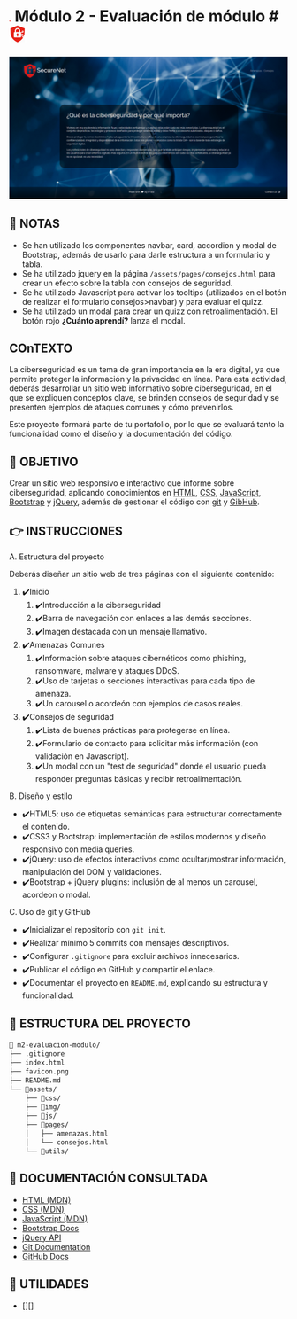 # <img src="favicon.png" width=3/> Módulo 2 - Evaluación de módulo # <img src="favicon.png" width=30/> 

![mockup o entrega del ejercicio][0]

## 👀 NOTAS

- Se han utilizado los componentes navbar, card, accordion y modal de Bootstrap, además de usarlo para darle estructura a un formulario y tabla.
- Se ha utilizado jquery en la página `/assets/pages/consejos.html` para crear un efecto sobre la tabla con consejos de seguridad.
- Se ha utilizado Javascript para activar los tooltips (utilizados en el botón de realizar el formulario consejos>navbar) y para evaluar el quizz.
- Se ha utilizado un modal para crear un quizz con retroalimentación. El botón rojo **¿Cuánto aprendí?** lanza el modal.

## COnTEXTO

La ciberseguridad es un tema de gran importancia en la era digital, ya que permite proteger la información y la privacidad en línea. Para esta actividad, deberás desarrollar un sitio web informativo sobre ciberseguridad, en el que se expliquen conceptos clave, se brinden consejos de seguridad y se presenten ejemplos de ataques comunes y cómo prevenirlos.

Este proyecto formará parte de tu portafolio, por lo que se evaluará tanto la funcionalidad como el diseño y la documentación del código.

## 🚀 OBJETIVO

Crear un sitio web responsivo e interactivo que informe sobre ciberseguridad, aplicando conocimientos en [HTML][5], [CSS][6], [JavaScript][7], [Bootstrap][8] y [jQuery][9], además de gestionar el código con [git][10] y [GibHub][11].

## 👉 INSTRUCCIONES

A. Estructura del proyecto

Deberás diseñar un sitio web de tres páginas con el siguiente contenido:

1. ✔️Inicio
   1. ✔️Introducción a la ciberseguridad
   2. ✔️Barra de navegación con enlaces a las demás secciones.
   3. ✔️Imagen destacada con un mensaje llamativo.
2. ✔️Amenazas Comunes
   1. ✔️Información sobre ataques cibernéticos como phishing, ransomware, malware y ataques DDoS.
   2. ✔️Uso de tarjetas o secciones interactivas para cada tipo de amenaza.
   3. ✔️Un carousel o acordeón con ejemplos de casos reales.
3. ✔️Consejos de seguridad
   1. ✔️Lista de buenas prácticas para protegerse en línea.
   2. ✔️Formulario de contacto para solicitar más información (con validación en Javascript).
   3. ✔️Un modal con un "test de seguridad" donde el usuario pueda responder preguntas básicas y recibir retroalimentación.

B. Diseño y estilo

- ✔️HTML5: uso de etiquetas semánticas para estructurar correctamente el contenido.
- ✔️CSS3 y Bootstrap: implementación de estilos modernos y diseño responsivo con media queries.
- ✔️jQuery: uso de efectos interactivos como ocultar/mostrar información, manipulación del DOM y validaciones.
- ✔️Bootstrap + jQuery plugins: inclusión de al menos un carousel, acordeon o modal.

C. Uso de git y GitHub

- ✔️Inicializar el repositorio con `git init`.
- ✔️Realizar mínimo 5 commits con mensajes descriptivos.
- ✔️Configurar `.gitignore` para excluir archivos innecesarios.
- ✔️Publicar el código en GitHub y compartir el enlace.
- ✔️Documentar el proyecto en `README.md`, explicando su estructura y funcionalidad. 

## 📁 ESTRUCTURA DEL PROYECTO

```
📁 m2-evaluacion-modulo/  
├── .gitignore
├── index.html  
├── favicon.png  
├── README.md  
└── 📁assets/  
    ├── 📁css/  
    ├── 📁img/  
    ├── 📁js/  
    ├── 📁pages/  
    │   ├── amenazas.html
    │   └── consejos.html
    └── 📁utils/  
```

## 📖 DOCUMENTACIÓN CONSULTADA

- [HTML (MDN)][5]
- [CSS (MDN)][6]
- [JavaScript (MDN)][7]
- [Bootstrap Docs][8]
- [jQuery API][9]
- [Git Documentation][10]
- [GitHub Docs][11]

## 🧰 UTILIDADES

* [][]

<!-- Enlaces referenciados arriba -->
[0]:./assets/img/entrega.png
[1]:
[2]:
[3]:
[4]:
[5]: https://developer.mozilla.org/en-US/docs/Web/HTML
[6]: https://developer.mozilla.org/en-US/docs/Web/CSS
[7]: https://developer.mozilla.org/en-US/docs/Web/JavaScript
[8]: https://getbootstrap.com/docs/5.3/getting-started/introduction/
[9]: https://api.jquery.com/
[10]: https://git-scm.com/doc
[11]: https://docs.github.com/en
